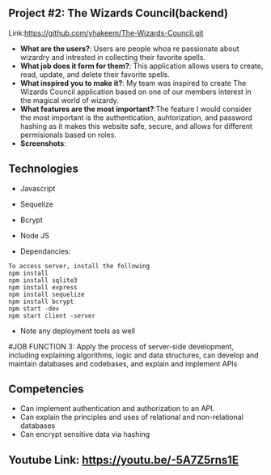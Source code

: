 ## Project #2: The Wizards Council(backend)
<!-- Give a high-level overview of the project purpose -->
Link:https://github.com/yhakeem/The-Wizards-Council.git

- **What are the users?**: Users are people whoa re passionate about wizardry and intrested in collecting their favorite spells. 
- **What job does it form for them?**: This application allows users to create, read, update, and  delete their favorite spells. 
- **What inspired you to make it?**: My team was inspired to create The Wizards Council application based on one of our members interest in the magical world of wizardy. 
- **What features are the most important?**:The feature I would consider the most important is the authentication, auhtorization, and password hashing as it makes this website safe, secure, and allows for different permisionals based on roles. 
- **Screenshots**: 
 

## Technologies 
- Javascript 
- Sequelize
- Bcrypt
- Node JS


- Dependancies: 
``` 
To access server, install the following
npm install 
npm install sqlite3
npm install express
npm install sequelize
npm install bcrypt 
npm start -dev
npm start client -server
```
- Note any deployment tools as well

#JOB FUNCTION 3: Apply the process of server-side development, including explaining algorithms, logic and data structures, can develop and maintain databases and codebases, and explain and implement APIs

## Competencies
- Can implement authentication and authorization to an API. 
- Can explain the principles and uses of relational and non-relational databases
- Can encrypt sensitive data via hashing

## Youtube Link: https://youtu.be/-5A7Z5rns1E

<!-- Script:  The second project I would like to talk about is a back end group project that I worked onw ith a team of dilligent new softwasre developers. The wizards counil is a application that allows new users to sign up as wizards and create, read, update, and delete their favorite spells based on their authorizations. This project dicrectly corresponds to job function 3 Apply the process of server-side development, including explaining algorithms, logic and data structures, can develop and maintain databases and codebases, and explain and implement APIs. During thsi proejct i specifically was reposnbil for creatin the sequelize models, hashing user passwords, and authenticating users. I also had the opportunity to rpactice with using relational data bases as both wizards and spells had related data.     -->
